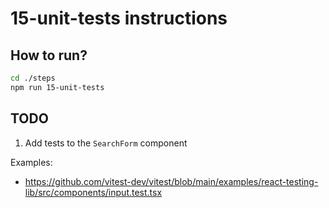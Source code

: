 # 15-unit-tests instructions

## How to run?

```Bash
cd ./steps
npm run 15-unit-tests
```

## TODO

1. Add tests to the `SearchForm` component

Examples:

- https://github.com/vitest-dev/vitest/blob/main/examples/react-testing-lib/src/components/input.test.tsx
